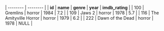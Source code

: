 | -------- | -------- |
| **id** | **name** | **genre** | **year** | **imdb_rating** |
| 100 | Gremlins | horror | 1984 | 7.2 |
| 109 | Jaws 2 | horror | 1978 | 5.7 |
| 116 | The Amityville Horror | horror | 1979 | 6.2 |
| 222 | Dawn of the Dead | horror | 1978 | NULL |
